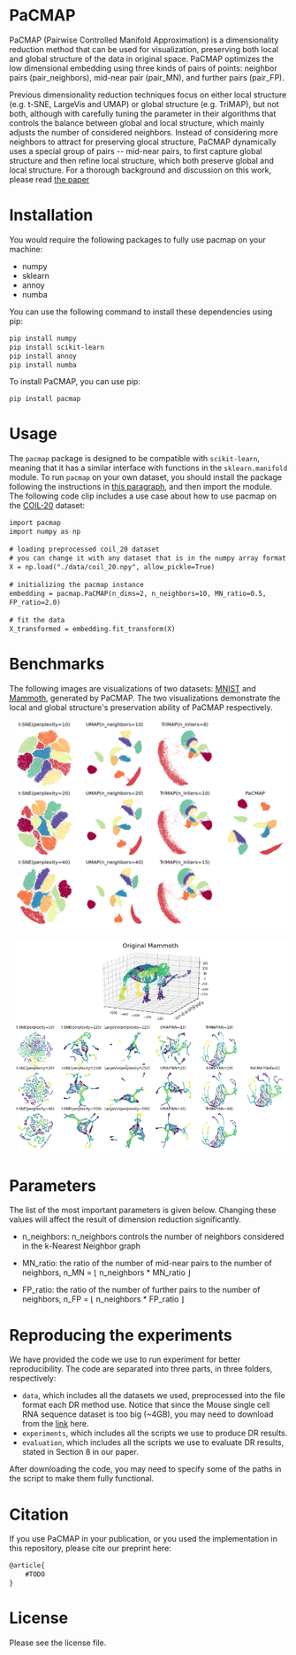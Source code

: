 # PaCMAP

PaCMAP (Pairwise Controlled Manifold Approximation) is a dimensionality reduction method that can be used for visualization, preserving both local and global structure of the data in original space. PaCMAP optimizes the low dimensional embedding using three kinds of pairs of points: neighbor pairs (pair_neighbors), mid-near pair (pair_MN), and further pairs (pair_FP).

Previous dimensionality reduction techniques focus on either local structure (e.g. t-SNE, LargeVis and UMAP) or global structure (e.g. TriMAP), but not both, although with carefully tuning the parameter in their algorithms that controls the balance between global and local structure, which mainly adjusts the number of considered neighbors. Instead of considering more neighbors to attract for preserving glocal structure, PaCMAP dynamically uses a special group of pairs -- mid-near pairs, to first capture global structure and then refine local structure, which both preserve global and local structure. For a thorough background and discussion on this work, please read [the paper](#TODO)

# Installation
You would require the following packages to fully use pacmap on your machine:
- numpy
- sklearn
- annoy
- numba

You can use the following command to install these dependencies using pip:
```
pip install numpy
pip install scikit-learn
pip install annoy
pip install numba
```

To install PaCMAP, you can use pip:

```
pip install pacmap
```
# Usage
The `pacmap` package is designed to be compatible with `scikit-learn`, meaning that it has a similar interface with functions in the `sklearn.manifold` module. To run `pacmap` on your own dataset, you should install the package following the instructions in [this paragraph](#installation), and then import the module. The following code clip includes a use case about how to use pacmap on the [COIL-20](https://www.cs.columbia.edu/CAVE/software/softlib/coil-20.php) dataset:

```
import pacmap
import numpy as np

# loading preprocessed coil_20 dataset
# you can change it with any dataset that is in the numpy array format
X = np.load("./data/coil_20.npy", allow_pickle=True)

# initializing the pacmap instance
embedding = pacmap.PaCMAP(n_dims=2, n_neighbors=10, MN_ratio=0.5, FP_ratio=2.0)

# fit the data
X_transformed = embedding.fit_transform(X)
```



# Benchmarks

The following images are visualizations of two datasets: [MNIST](http://yann.lecun.com/exdb/mnist/) and [Mammoth](https://github.com/PAIR-code/understanding-umap/tree/master/raw_data), generated by PaCMAP. The two visualizations demonstrate the local and global structure's preservation ability of PaCMAP respectively.

![MNIST](/images/MNIST.jpg?raw=true "PaCMAP's result on MNIST")

![Mammoth](/images/Mammoth.jpg?raw=true "PaCMAP's result on Mammoth")


# Parameters

The list of the most important parameters is given below. Changing these values will affect the result of dimension reduction significantly.

- n_neighbors: n_neighbors controls the number of neighbors considered in the k-Nearest Neighbor graph

- MN_ratio: the ratio of the number of mid-near pairs to the number of neighbors, n_MN = $\lfloor$ n_neighbors * MN_ratio $\rfloor$

- FP_ratio: the ratio of the number of further pairs to the number of neighbors, n_FP = $\lfloor$ n_neighbors * FP_ratio $\rfloor$


# Reproducing the experiments
We have provided the code we use to run experiment for better reproducibility. The code are separated into three parts, in three folders, respectively:
- `data`, which includes all the datasets we used, preprocessed into the file format each DR method use. Notice that since the Mouse single cell RNA sequence dataset is too big (~4GB), you may need to download from the [link](https://www.ncbi.nlm.nih.gov/geo/query/acc.cgi?acc=GSE93374) here.
- `experiments`, which includes all the scripts we use to produce DR results.
- `evaluation`, which includes all the scripts we use to evaluate DR results, stated in Section 8 in our paper.

After downloading the code, you may need to specify some of the paths in the script to make them fully functional.

# Citation
If you use PaCMAP in your publication, or you used the implementation in this repository, please cite our preprint here:

```
@article{
    #TODO
}
```

# License

Please see the license file.

